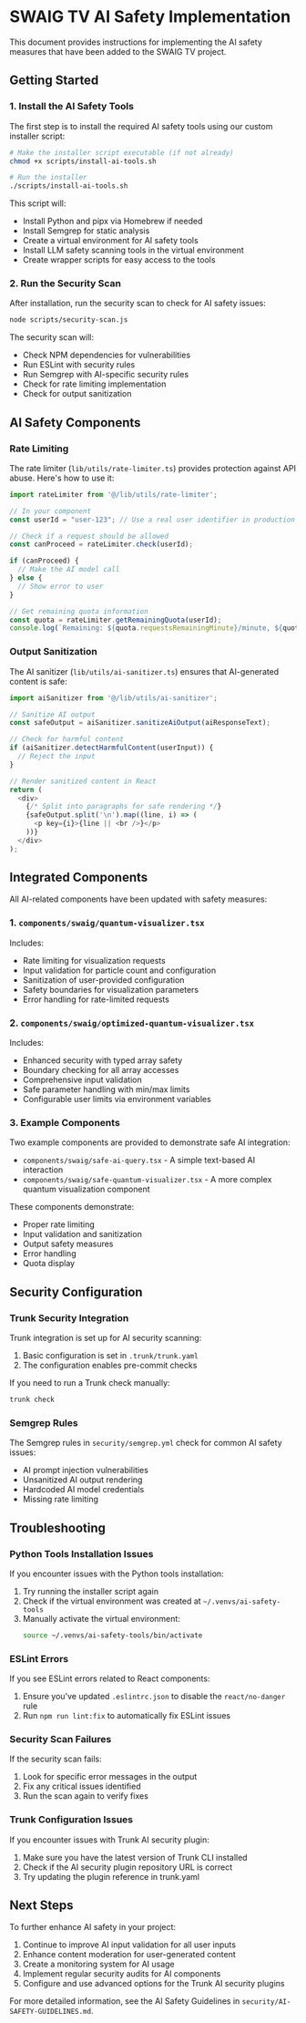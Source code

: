 # SWAIG TV AI Safety Implementation

This document provides instructions for implementing the AI safety measures that have been added to the SWAIG TV project.

## Getting Started

### 1. Install the AI Safety Tools

The first step is to install the required AI safety tools using our custom installer script:

```bash
# Make the installer script executable (if not already)
chmod +x scripts/install-ai-tools.sh

# Run the installer
./scripts/install-ai-tools.sh
```

This script will:
- Install Python and pipx via Homebrew if needed
- Install Semgrep for static analysis
- Create a virtual environment for AI safety tools
- Install LLM safety scanning tools in the virtual environment
- Create wrapper scripts for easy access to the tools

### 2. Run the Security Scan

After installation, run the security scan to check for AI safety issues:

```bash
node scripts/security-scan.js
```

The security scan will:
- Check NPM dependencies for vulnerabilities
- Run ESLint with security rules
- Run Semgrep with AI-specific security rules
- Check for rate limiting implementation
- Check for output sanitization

## AI Safety Components

### Rate Limiting

The rate limiter (`lib/utils/rate-limiter.ts`) provides protection against API abuse. Here's how to use it:

```typescript
import rateLimiter from '@/lib/utils/rate-limiter';

// In your component
const userId = "user-123"; // Use a real user identifier in production

// Check if a request should be allowed
const canProceed = rateLimiter.check(userId);

if (canProceed) {
  // Make the AI model call
} else {
  // Show error to user
}

// Get remaining quota information
const quota = rateLimiter.getRemainingQuota(userId);
console.log(`Remaining: ${quota.requestsRemainingMinute}/minute, ${quota.requestsRemainingHour}/hour`);
```

### Output Sanitization

The AI sanitizer (`lib/utils/ai-sanitizer.ts`) ensures that AI-generated content is safe:

```typescript
import aiSanitizer from '@/lib/utils/ai-sanitizer';

// Sanitize AI output
const safeOutput = aiSanitizer.sanitizeAiOutput(aiResponseText);

// Check for harmful content
if (aiSanitizer.detectHarmfulContent(userInput)) {
  // Reject the input
}

// Render sanitized content in React
return (
  <div>
    {/* Split into paragraphs for safe rendering */}
    {safeOutput.split('\n').map((line, i) => (
      <p key={i}>{line || <br />}</p>
    ))}
  </div>
);
```

## Integrated Components

All AI-related components have been updated with safety measures:

### 1. `components/swaig/quantum-visualizer.tsx` 
Includes:
- Rate limiting for visualization requests
- Input validation for particle count and configuration
- Sanitization of user-provided configuration
- Safety boundaries for visualization parameters
- Error handling for rate-limited requests

### 2. `components/swaig/optimized-quantum-visualizer.tsx`
Includes:
- Enhanced security with typed array safety
- Boundary checking for all array accesses
- Comprehensive input validation
- Safe parameter handling with min/max limits
- Configurable user limits via environment variables

### 3. Example Components
Two example components are provided to demonstrate safe AI integration:
- `components/swaig/safe-ai-query.tsx` - A simple text-based AI interaction
- `components/swaig/safe-quantum-visualizer.tsx` - A more complex quantum visualization component

These components demonstrate:
- Proper rate limiting
- Input validation and sanitization
- Output safety measures
- Error handling
- Quota display

## Security Configuration

### Trunk Security Integration

Trunk integration is set up for AI security scanning:

1. Basic configuration is set in `.trunk/trunk.yaml`
2. The configuration enables pre-commit checks

If you need to run a Trunk check manually:

```bash
trunk check
```

### Semgrep Rules

The Semgrep rules in `security/semgrep.yml` check for common AI safety issues:

- AI prompt injection vulnerabilities
- Unsanitized AI output rendering
- Hardcoded AI model credentials
- Missing rate limiting

## Troubleshooting

### Python Tools Installation Issues

If you encounter issues with the Python tools installation:

1. Try running the installer script again
2. Check if the virtual environment was created at `~/.venvs/ai-safety-tools`
3. Manually activate the virtual environment:
   ```bash
   source ~/.venvs/ai-safety-tools/bin/activate
   ```

### ESLint Errors

If you see ESLint errors related to React components:

1. Ensure you've updated `.eslintrc.json` to disable the `react/no-danger` rule
2. Run `npm run lint:fix` to automatically fix ESLint issues

### Security Scan Failures

If the security scan fails:

1. Look for specific error messages in the output
2. Fix any critical issues identified
3. Run the scan again to verify fixes

### Trunk Configuration Issues

If you encounter issues with Trunk AI security plugin:

1. Make sure you have the latest version of Trunk CLI installed
2. Check if the AI security plugin repository URL is correct
3. Try updating the plugin reference in trunk.yaml

## Next Steps

To further enhance AI safety in your project:

1. Continue to improve AI input validation for all user inputs
2. Enhance content moderation for user-generated content
3. Create a monitoring system for AI usage
4. Implement regular security audits for AI components
5. Configure and use advanced options for the Trunk AI security plugins

For more detailed information, see the AI Safety Guidelines in `security/AI-SAFETY-GUIDELINES.md`.

